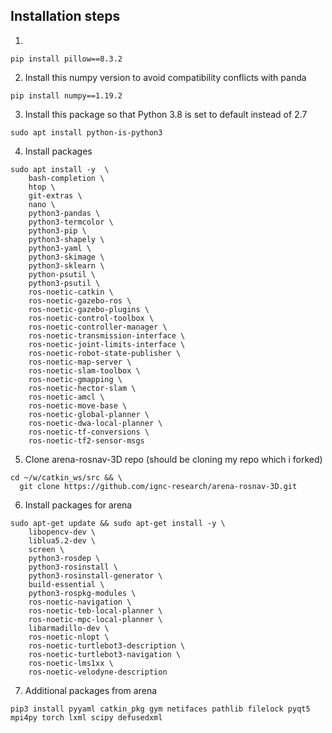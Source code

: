 ## Installation steps
1)
```shell
pip install pillow==8.3.2
```
2) Install this numpy version to avoid compatibility conflicts with panda
```shell
pip install numpy==1.19.2 
```
3) Install this package so that Python 3.8 is set to default instead of 2.7
```shell
sudo apt install python-is-python3
```
4) Install packages
```shell
sudo apt install -y  \
	bash-completion \
	htop \
	git-extras \
	nano \
	python3-pandas \
	python3-termcolor \
	python3-pip \
	python3-shapely \
	python3-yaml \
	python3-skimage \
	python3-sklearn \
	python-psutil \
	python3-psutil \
	ros-noetic-catkin \
	ros-noetic-gazebo-ros \
	ros-noetic-gazebo-plugins \
	ros-noetic-control-toolbox \
	ros-noetic-controller-manager \
	ros-noetic-transmission-interface \
	ros-noetic-joint-limits-interface \
	ros-noetic-robot-state-publisher \
	ros-noetic-map-server \
	ros-noetic-slam-toolbox \
	ros-noetic-gmapping \
	ros-noetic-hector-slam \
	ros-noetic-amcl \
	ros-noetic-move-base \
	ros-noetic-global-planner \
	ros-noetic-dwa-local-planner \
	ros-noetic-tf-conversions \
	ros-noetic-tf2-sensor-msgs 
```
5) Clone arena-rosnav-3D repo (should be cloning my repo which i forked)
```shell
cd ~/w/catkin_ws/src && \
  git clone https://github.com/ignc-research/arena-rosnav-3D.git
```
6) Install packages for arena
```shell
sudo apt-get update && sudo apt-get install -y \
	libopencv-dev \
	liblua5.2-dev \
	screen \
	python3-rosdep \
	python3-rosinstall \
	python3-rosinstall-generator \
	build-essential \
	python3-rospkg-modules \
	ros-noetic-navigation \
	ros-noetic-teb-local-planner \
	ros-noetic-mpc-local-planner \
	libarmadillo-dev \
	ros-noetic-nlopt \
	ros-noetic-turtlebot3-description \
	ros-noetic-turtlebot3-navigation \
	ros-noetic-lms1xx \
	ros-noetic-velodyne-description 
```
7) Additional packages from arena
```shell		
pip3 install pyyaml catkin_pkg gym netifaces pathlib filelock pyqt5 mpi4py torch lxml scipy defusedxml
```
